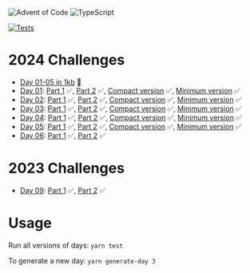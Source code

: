 ![Advent of Code](https://community.alteryx.com/t5/image/serverpage/image-id/269381iE1288FAEB30E4EDA?v=v2)
![TypeScript](https://img.shields.io/badge/TypeScript-%23000000.svg?style=for-the-badge&logo=typescript&logoColor=white)

[![Tests](https://github.com/jyelewis/advent-of-code-2024/actions/workflows/tests.yaml/badge.svg)](https://github.com/jyelewis/advent-of-code-2024/actions/workflows/tests.yaml)

# 2024 Challenges

- [Day 01-05 in 1kb](/everything.js) 🔹
- [Day 01](https://adventofcode.com/2024/day/1): [Part 1](/01/01.ts) ✅, [Part 2](/01/01.ts) ✅, [Compact version](/01/01-compact.ts) ✅, [Minimum version](/01/01-min.js) ✅
- [Day 02](https://adventofcode.com/2024/day/2): [Part 1](/02/02.ts) ✅, [Part 2](/02/02.ts) ✅, [Compact version](/02/02-compact.ts) ✅, [Minimum version](/02/02-min.js) ✅
- [Day 03](https://adventofcode.com/2024/day/3): [Part 1](/03/03.ts) ✅, [Part 2](/03/03.ts) ✅, [Compact version](/03/03-compact.ts) ✅, [Minimum version](/03/03-min.js) ✅
- [Day 04](https://adventofcode.com/2024/day/4): [Part 1](/04/04.ts) ✅, [Part 2](/04/04.ts) ✅, [Compact version](/04/04-compact.ts) ✅, [Minimum version](/04/04-min.js) ✅
- [Day 05](https://adventofcode.com/2024/day/5): [Part 1](/05/05.ts) ✅, [Part 2](/05/05.ts) ✅, [Compact version](/05/05-compact.ts) ✅, [Minimum version](/05/05-min.js) ✅
- [Day 06](https://adventofcode.com/2024/day/6): [Part 1](/06/06.ts) ✅, [Part 2](/06/06.ts) ✅

# 2023 Challenges

- [Day 09](https://adventofcode.com/2023/day/9): [Part 1](/2023_09/2023_09.ts) ✅, [Part 2](/2023_09/2023_09.ts) ✅

# Usage

Run all versions of days: `yarn test`

To generate a new day: `yarn generate-day 3`

